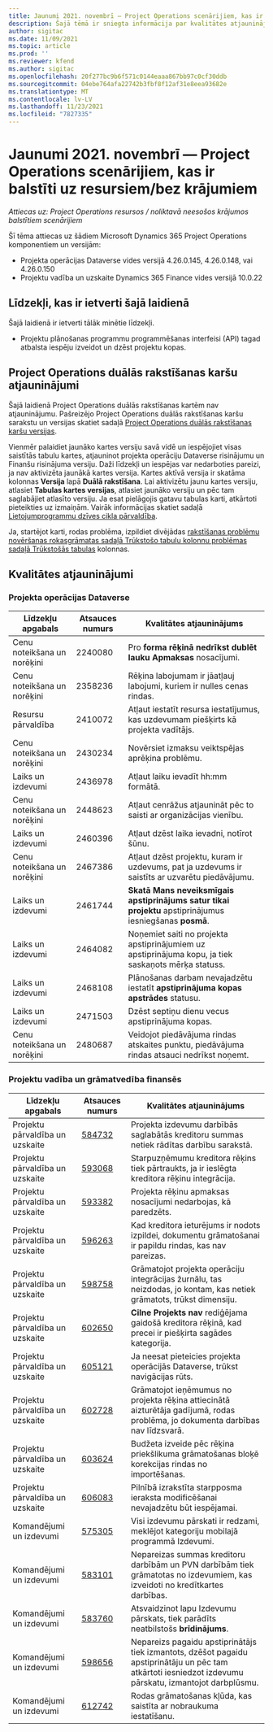 ```yaml
---
title: Jaunumi 2021. novembrī — Project Operations scenārijiem, kas ir balstīti uz resursiem/bez krājumiem
description: Šajā tēmā ir sniegta informācija par kvalitātes atjauninājumiem, kas ir pieejami 2021. gada novembra projekta operāciju laidienā scenārijiem, kuru pamatā ir resursi/uzkrājumi.
author: sigitac
ms.date: 11/09/2021
ms.topic: article
ms.prod: ''
ms.reviewer: kfend
ms.author: sigitac
ms.openlocfilehash: 20f277bc9b6f571c0144eaaa867bb97c0cf30ddb
ms.sourcegitcommit: 04ebe764afa22742b3fbf8f12af31e8eea93682e
ms.translationtype: MT
ms.contentlocale: lv-LV
ms.lasthandoff: 11/23/2021
ms.locfileid: "7827335"
---
```

# <a name="whats-new-november-2021---project-operations-for-resourcenon-stocked-based-scenarios"></a>Jaunumi 2021. novembrī — Project Operations scenārijiem, kas ir balstīti uz resursiem/bez krājumiem

*Attiecas uz: Project Operations resursos / noliktavā neesošos krājumos balstītiem scenārijiem*

Šī tēma attiecas uz šādiem Microsoft Dynamics 365 Project Operations komponentiem un versijām:

- Projekta operācijas Dataverse vides versijā 4.26.0.145, 4.26.0.148, vai 4.26.0.150
- Projektu vadība un uzskaite Dynamics 365 Finance vides versijā 10.0.22

## <a name="features-included-in-this-release"></a>Līdzekļi, kas ir ietverti šajā laidienā

Šajā laidienā ir ietverti tālāk minētie līdzekļi.

- Projektu plānošanas programmu programmēšanas interfeisi (API) tagad atbalsta iespēju izveidot un dzēst projektu kopas.

## <a name="project-operations-dual-write-maps-updates"></a>Project Operations duālās rakstīšanas karšu atjauninājumi

Šajā laidienā Project Operations duālās rakstīšanas kartēm nav atjauninājumu. Pašreizējo Project Operations duālās rakstīšanas karšu sarakstu un versijas skatiet sadaļā [Project Operations duālās rakstīšanas karšu versijas](/dynamics365/project-operations/environment/resource-dual-write-maps).

Vienmēr palaidiet jaunāko kartes versiju savā vidē un iespējojiet visas saistītās tabulu kartes, atjauninot projekta operāciju Dataverse risinājumu un Finanšu risinājuma versiju. Daži līdzekļi un iespējas var nedarboties pareizi, ja nav aktivizēta jaunākā kartes versija. Kartes aktīvā versija ir skatāma kolonnas **Versija** lapā **Duālā rakstīšana**. Lai aktivizētu jaunu kartes versiju, atlasiet **Tabulas kartes versijas**, atlasiet jaunāko versiju un pēc tam saglabājiet atlasīto versiju. Ja esat pielāgojis gatavu tabulas karti, atkārtoti pieteikties uz izmaiņām. Vairāk informācijas skatiet sadaļā [Lietojumprogrammu dzīves cikla pārvaldība](/dynamics365/fin-ops-core/dev-itpro/data-entities/dual-write/app-lifecycle-management).

Ja, startējot karti, rodas problēma, izpildiet divējādas [rakstīšanas problēmu novēršanas rokasgrāmatas sadaļā Trūkstošo tabulu kolonnu problēmas sadaļā Trūkstošās tabulas](/dynamics365/fin-ops-core/dev-itpro/data-entities/dual-write/dual-write-troubleshooting-finops-upgrades#missing-table-columns-issue-on-maps) kolonnas.

## <a name="quality-updates"></a>Kvalitātes atjauninājumi

### <a name="project-operations-in-dataverse"></a>Projekta operācijas Dataverse

| Līdzekļu apgabals | Atsauces numurs | Kvalitātes atjauninājums |
| --- | --- | --- |
| Cenu noteikšana un norēķini | 2240080 | Pro **forma rēķinā nedrīkst dublēt lauku Apmaksas** nosacījumi. |
| Cenu noteikšana un norēķini | 2358236 | Rēķina labojumam ir jāatļauj labojumi, kuriem ir nulles cenas rindas. |
| Resursu pārvaldība | 2410072 | Atļaut iestatīt resursa iestatījumus, kas uzdevumam piešķirts kā projekta vadītājs. |
| Cenu noteikšana un norēķini | 2430234 | Novērsiet izmaksu veiktspējas aprēķina problēmu. |
| Laiks un izdevumi | 2436978 | Atļaut laiku ievadīt hh:mm formātā. |
| Cenu noteikšana un norēķini | 2448623 | Atļaut cenrāžus atjaunināt pēc to saisti ar organizācijas vienību. |
| Laiks un izdevumi | 2460396 | Atļaut dzēst laika ievadni, notīrot šūnu. |
| Cenu noteikšana un norēķini | 2467386 | Atļaut dzēst projektu, kuram ir uzdevums, pat ja uzdevums ir saistīts ar uzvarētu piedāvājumu. |
| Laiks un izdevumi | 2461744 | **Skatā Mans neveiksmīgais apstiprinājums satur tikai projektu** apstiprinājumus iesniegšanas **posmā**. |
| Laiks un izdevumi | 2464082 | Noņemiet saiti no projekta apstiprinājumiem uz apstiprinājuma kopu, ja tiek saskaņots mērķa statuss. |
| Laiks un izdevumi | 2468108 | Plānošanas darbam nevajadzētu iestatīt **apstiprinājuma kopas apstrādes** statusu. |
| Laiks un izdevumi | 2471503 | Dzēst septiņu dienu vecus apstiprinājuma kopas. |
| Cenu noteikšana un norēķini | 2480687 | Veidojot piedāvājuma rindas atskaites punktu, piedāvājuma rindas atsauci nedrīkst noņemt. |

### <a name="project-management-and-accounting-in-finance"></a>Projektu vadība un grāmatvedība finansēs

| Līdzekļu apgabals | Atsauces numurs | Kvalitātes atjauninājums |
| --- | --- | --- |
| Projektu pārvaldība un uzskaite | [584732](https://fix.lcs.dynamics.com/Issue/Details/?bugId=584732) | Projekta izdevumu darbībās saglabātās kreditoru summas netiek rādītas darbību sarakstā. |
| Projektu pārvaldība un uzskaite | [593068](https://fix.lcs.dynamics.com/Issue/Details/?bugId=593068) | Starpuzņēmumu kreditora rēķins tiek pārtraukts, ja ir ieslēgta kreditora rēķinu integrācija. |
| Projektu pārvaldība un uzskaite | [593382](https://fix.lcs.dynamics.com/Issue/Details/?bugId=593382) | Projekta rēķinu apmaksas nosacījumi nedarbojas, kā paredzēts. |
| Projektu pārvaldība un uzskaite | [596263](https://fix.lcs.dynamics.com/Issue/Details/?bugId=596263) | Kad kreditora ieturējums ir nodots izpildei, dokumentu grāmatošanai ir papildu rindas, kas nav pareizas. |
| Projektu pārvaldība un uzskaite | [598758](https://fix.lcs.dynamics.com/Issue/Details/?bugId=598758) | Grāmatojot projekta operāciju integrācijas žurnālu, tas neizdodas, jo kontam, kas netiek grāmatots, trūkst dimensiju. |
| Projektu pārvaldība un uzskaite | [602650](https://fix.lcs.dynamics.com/Issue/Details/?bugId=602650) | **Cilne Projekts nav** rediģējama gaidošā kreditora rēķinā, kad precei ir piešķirta sagādes kategorija. |
| Projektu pārvaldība un uzskaite | [605121](https://fix.lcs.dynamics.com/Issue/Details/?bugId=605121) | Ja neesat pieteicies projekta operācijās Dataverse, trūkst navigācijas rūts. |
| Projektu pārvaldība un uzskaite | [602728](https://fix.lcs.dynamics.com/Issue/Details/?bugId=602728) | Grāmatojot ieņēmumus no projekta rēķina attiecinātā aizturētāja gadījumā, rodas problēma, jo dokumenta darbības nav līdzsvarā. |
| Projektu pārvaldība un uzskaite | [603624](https://fix.lcs.dynamics.com/Issue/Details/?bugId=603624) | Budžeta izveide pēc rēķina priekšlikuma grāmatošanas bloķē korekcijas rindas no importēšanas. |
| Projektu pārvaldība un uzskaite | [606083](https://fix.lcs.dynamics.com/Issue/Details/?bugId=606083) | Pilnībā izrakstīta starpposma ieraksta modificēšanai nevajadzētu būt iespējamai. |
| Komandējumi un izdevumi | [575305](https://fix.lcs.dynamics.com/Issue/Details/?bugId=575305) | Visi izdevumu pārskati ir redzami, meklējot kategoriju mobilajā programmā Izdevumi. |
| Komandējumi un izdevumi | [583101](https://fix.lcs.dynamics.com/Issue/Details/?bugId=583101) | Nepareizas summas kreditoru darbībām un PVN darbībām tiek grāmatotas no izdevumiem, kas izveidoti no kredītkartes darbības. |
| Komandējumi un izdevumi | [583760](https://fix.lcs.dynamics.com/Issue/Details/?bugId=583760) | Atsvaidzinot lapu Izdevumu pārskats, tiek parādīts neatbilstošs **brīdinājums**. |
| Komandējumi un izdevumi | [598656](https://fix.lcs.dynamics.com/Issue/Details/?bugId=598656) | Nepareizs pagaidu apstiprinātājs tiek izmantots, dzēšot pagaidu apstiprinātāju un pēc tam atkārtoti iesniedzot izdevumu pārskatu, izmantojot darbplūsmu. |
| Komandējumi un izdevumi | [612742](https://fix.lcs.dynamics.com/Issue/Details/?bugId=612742) | Rodas grāmatošanas kļūda, kas saistīta ar nobraukuma iestatīšanu. |
